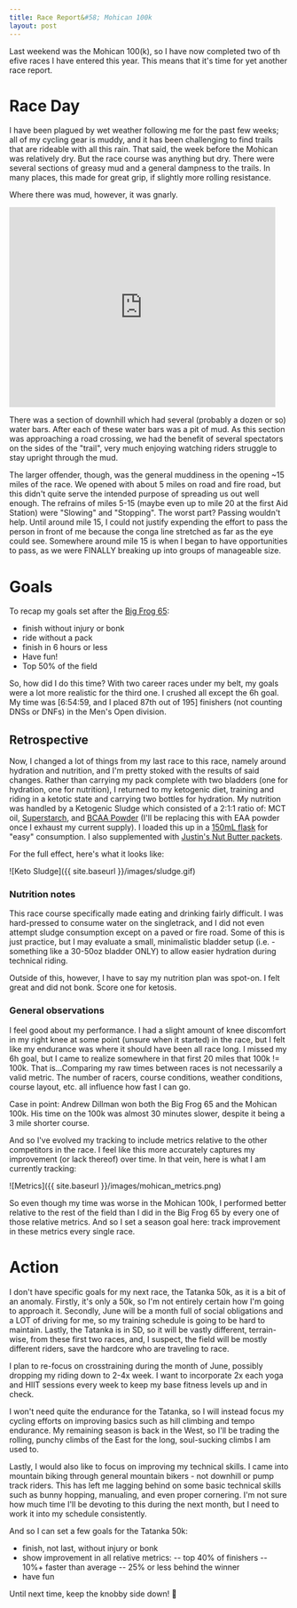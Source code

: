```yaml
---
title: Race Report&#58; Mohican 100k
layout: post
---
```


Last weekend was the Mohican 100(k), so I have now completed two of th efive races I have entered
this year. This means that it's time for yet another race report.

# Race Day

I have been plagued by wet weather following me for the past few weeks; all of my cycling gear is muddy, and it has been challenging to find trails that are rideable with all this rain. That said, the week before the Mohican was relatively dry. But the race course was anything but dry. There were several sections of greasy mud and a general dampness to the trails. In many places, this made for great grip, if slightly more rolling resistance.

Where there was mud, however, it was gnarly.

<iframe src="https://giphy.com/embed/vWccZ1iTk8eru" width="480" height="360" frameBorder="0" class="giphy-embed" allowFullScreen></iframe>

There was a section of downhill which had several (probably a dozen or so) water bars. After each of
these water bars was a pit of mud. As this section was approaching a road crossing, we had the
benefit of several spectators on the sides of the "trail", very much enjoying watching riders
struggle to stay upright through the mud.

The larger offender, though, was the general muddiness in the opening ~15 miles of the race. We
opened with about 5 miles on road and fire road, but this didn't quite serve the intended purpose of
spreading us out well enough. The refrains of miles 5-15 (maybe even up to mile 20 at the first Aid
Station) were "Slowing" and "Stopping". The worst part? Passing wouldn't help. Until around mile 15,
I could not justify expending the effort to pass the person in front of me because the conga line
stretched as far as the eye could see. Somewhere around mile 15 is when I began to have
opportunities to pass, as we were FINALLY breaking up into groups of manageable size.

# Goals

To recap my goals set after the [Big Frog 65][1]:
 - finish without injury or bonk
 - ride without a pack
 - finish in 6 hours or less
 - Have fun!
 - Top 50% of the field

So, how did I do this time? With two career races under my belt, my goals were a lot more realistic
for the third one. I crushed all except the 6h goal. My time was [6:54:59, and I placed 87th out of 195]
finishers (not counting DNSs or DNFs) in the Men's Open division.

## Retrospective

Now, I changed a lot of things from my last race to this race, namely around hydration and
nutrition, and I'm pretty stoked with the results of said changes. Rather than carrying my pack
complete with two bladders (one for hydration, one for nutrition), I returned to my ketogenic diet,
training and riding in a ketotic state and carrying two bottles for hydration. My nutrition was
handled by a Ketogenic Sludge which consisted of a 2:1:1 ratio of: MCT oil, [Superstarch][3], and
[BCAA Powder][4] (I'll be replacing this with EAA powder once I exhaust my current supply). I loaded
this up in a [150mL flask][5] for "easy" consumption. I also supplemented with [Justin's Nut
Butter packets][6].

For the full effect, here's what it looks like:

![Keto Sludge]({{ site.baseurl }}/images/sludge.gif)

### Nutrition notes

This race course specifically made eating and drinking fairly difficult. I was hard-pressed to
consume water on the singletrack, and I did not even attempt sludge consumption except on a paved or
fire road. Some of this is just practice, but I may evaluate a small, minimalistic bladder setup
(i.e. - something like a 30-50oz bladder ONLY) to allow easier hydration during technical riding.

Outside of this, however, I have to say my nutrition plan was spot-on. I felt great and did not
bonk. Score one for ketosis.

### General observations

I feel good about my performance. I had a slight amount of knee discomfort in my right knee at some
point (unsure when it started) in the race, but I felt like my endurance was where it should have
been all race long. I missed my 6h goal, but I came to realize somewhere in that first 20 miles that
100k != 100k. That is...Comparing my raw times between races is not necessarily a valid metric. The
number of racers, course conditions, weather conditions, course layout, etc. all influence how fast
I can go.

Case in point: Andrew Dillman won both the Big Frog 65 and the Mohican 100k. His time on the 100k
was almost 30 minutes slower, despite it being a 3 mile shorter course.

And so I've evolved my tracking to include metrics relative to the other competitors in the race. I
feel like this more accurately captures my improvement (or lack thereof) over time. In that vein,
here is what I am currently tracking:

![Metrics]({{ site.baseurl }}/images/mohican_metrics.png)

So even though my time was worse in the Mohican 100k, I performed better relative to the rest of the
field than I did in the Big Frog 65 by every one of those relative metrics. And so I set a season
goal here: track improvement in these metrics every single race.

# Action

I don't have specific goals for my next race, the Tatanka 50k, as it is a bit of an anomaly.
Firstly, it's only a 50k, so I'm not entirely certain how I'm going to approach it. Secondly, June
will be a month full of social obligations and a LOT of driving for me, so my training schedule is
going to be hard to maintain. Lastly, the Tatanka is in SD, so it will be vastly different,
terrain-wise, from these first two races, and, I suspect, the field will be mostly different riders,
save the hardcore who are traveling to race.

I plan to re-focus on crosstraining during the month of June, possibly dropping my riding down to
2-4x week. I want to incorporate 2x each yoga and HIIT sessions every week to keep my base fitness
levels up and in check.

I won't need quite the endurance for the Tatanka, so I will instead focus my cycling efforts on
improving basics such as hill climbing and tempo endurance. My remaining season is back in the West,
so I'll be trading the rolling, punchy climbs of the East for the long, soul-sucking climbs I am
used to.

Lastly, I would also like to focus on improving my technical skills. I came into mountain biking
through general mountain bikers - not downhill or pump track riders. This has left me lagging behind
on some basic technical skills such as bunny hopping, manualing, and even proper cornering. I'm not
sure how much time I'll be devoting to this during the next month, but I need to work it into my
schedule consistently.

And so I can set a few goals for the Tatanka 50k:
 - finish, not last, without injury or bonk
 - show improvement in all relative metrics:
 -- top 40% of finishers
 -- 10%+ faster than average
 -- 25% or less behind the winner
 - have fun

Until next time, keep the knobby side down! &#x1f919;

 [1]: /race-report-big-frog-65/
 [2]: https://docs.google.com/spreadsheets/d/e/2PACX-1vSYzZZw0Or-MD1s5XO-vsptW0u-yjTdsza8jxWGMYxYcRholRPWZj983dvR9q7svX2LUUtEZha6nOpT/pubhtml
 [3]: https://www.generationucan.com/super.html
 [4]: https://www.bodybuilding.com/store/opt/bcaa.html
 [5]: https://www.amazon.com/gp/product/B01MZF7ZQ0/ref=oh_aui_detailpage_o00_s01?ie=UTF8&psc=1
 [6]: https://www.amazon.com/gp/product/B001HTIYDI/ref=od_aui_detailpages01?ie=UTF8&psc=1
